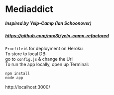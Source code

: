 # Mediaddict
##### Inspired by Yelp-Camp (Ian Schoonover)
##### https://github.com/nax3t/yelp-camp-refactored

`Procfile` is for deployment on Heroku
<br />
To store to local DB:
<br />
go to `config.js` & change the Uri
<br />
To run the app locally, open up Terminal:
<br />
```
npm install
node app
```
http://localhost:3000/